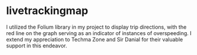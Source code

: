 # livetrackingmap
I utilized the Folium library in my project to display trip directions, with the red line on the graph serving as an indicator of instances of overspeeding.  I extend my appreciation to Techma Zone and Sir Danial for their valuable support in this endeavor.

